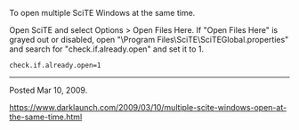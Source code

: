 To open multiple SciTE Windows at the same time.

Open SciTE and select Options > Open Files Here. If "Open Files Here" is grayed out or disabled, open "\Program Files\SciTE\SciTEGlobal.properties" and search for "check.if.already.open" and set it to 1.

```
check.if.already.open=1
```

---

Posted Mar 10, 2009.

https://www.darklaunch.com/2009/03/10/multiple-scite-windows-open-at-the-same-time.html